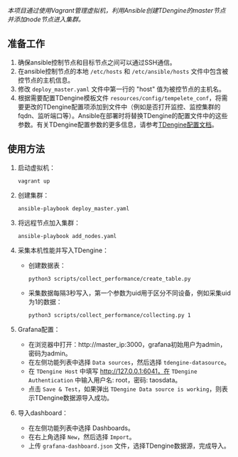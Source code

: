 

*本项目通过使用Vagrant管理虚拟机，利用Ansible创建TDengine的master节点并添加node节点进入集群。*

## 准备工作

1. 确保ansible控制节点和目标节点之间可以通过SSH通信。
2. 在ansible控制节点的本地 `/etc/hosts` 和 `/etc/ansible/hosts` 文件中包含被控节点的主机信息。
3. 修改 `deploy_master.yaml` 文件中第一行的 "host" 值为被控节点的主机名。
4. 根据需要配置TDengine模板文件 `resources/config/tempelete_conf`，将需要更改的TDengine配置项添加到文件中（例如是否打开监控、监控集群的fqdn、监听端口等）。Ansible在部署时将替换TDengine的配置文件中的这些参数。有关TDengine配置参数的更多信息，请参考[TDengine配置文档](https://docs.taosdata.com/reference/config)。

## 使用方法

1. 启动虚拟机：
   ```
   vagrant up
   ```

2. 创建集群：
   ```
   ansible-playbook deploy_master.yaml
   ```

3. 将远程节点加入集群：
   ```
   ansible-playbook add_nodes.yaml
   ```

4. 采集本机性能并写入TDengine：
   - 创建数据表： 
     ```
     python3 scripts/collect_performance/create_table.py
     ```
   - 采集数据每隔3秒写入，第一个参数为uid用于区分不同设备，例如采集uid为1的数据：
     ```
     python3 scripts/collect_performance/collecting.py 1
     ```

5. Grafana配置：
   - 在浏览器中打开：http://master_ip:3000，grafana初始用户为admin，密码为admin。
   - 在左侧功能列表中选择 `Data sources`，然后选择 `tdengine-datasource`。
   - 在 `TDengine Host` 中填写 http://127.0.0.1:6041，在 `TDengine Authentication` 中输入用户名: root，密码: taosdata。
   - 点击 `Save & Test`，如果弹出 `TDengine Data source is working`，则表示TDengine数据源导入成功。

6. 导入dashboard：
   - 在左侧功能列表中选择 Dashboards。
   - 在右上角选择 `New`，然后选择 `Import`。
   - 上传 `grafana-dashboard.json` 文件，选择TDengine数据源，完成导入。
